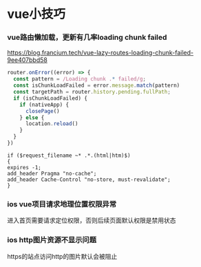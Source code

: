 # vue小技巧

### vue路由懒加载，更新有几率loading chunk failed

https://blog.francium.tech/vue-lazy-routes-loading-chunk-failed-9ee407bbd58

```js
router.onError((error) => {
  const pattern = /Loading chunk .* failed/g;
  const isChunkLoadFailed = error.message.match(pattern)
  const targetPath = router.history.pending.fullPath;
  if (isChunkLoadFailed) {
    if (nativeApp) {
      closePage()
    } else {
      location.reload()
    }
  }
})
```

```nginx
if ($request_filename ~* .*.(html|htm)$)
{
expires -1;
add_header Pragma "no-cache";
add_header Cache-Control "no-store, must-revalidate";
}
```

### ios vue项目请求地理位置权限异常
进入首页需要请求定位权限，否则后续页面默认权限是禁用状态

### ios http图片资源不显示问题
https的站点访问http的图片默认会被阻止